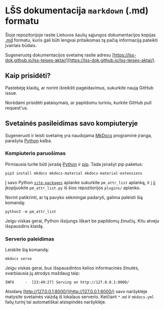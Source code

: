 # LŠS dokumentacija `markdown` (.md) formatu

Šioje repozitorijoje rasite Lietuvos šaulių sąjungos dokumentacijos kopijas [.md](https://daringfireball.net/projects/markdown/syntax) formatu, kuris gali būti lengvai pritaikomas tą pačią informaciją pateikti įvairiais būdais.

Sugeneruotą dokumentacijos svetainę rasite adresu [https://lss-dok.github.io/lss-teises-aktai/](https://lss-dok.github.io/lss-teises-aktai/).

## Kaip prisidėti?

Pastebėję klaidų, ar norint išreikšti pageidavimus, sukurkite naują GitHub issue.

Norėdami prisidėti pataisymais, ar papildomu turiniu, kurkite GitHub pull request'us.

## Svetainės pasileidimas savo kompiuteryje

Sugeneruoti ir leisti svetainę yra naudojama [MkDocs](https://www.mkdocs.org/) programinė įranga, parašyta [Python](https://www.python.org/) kalba.

### Kompiuterio paruošimas

Pirmiausia turite būti įsirašę [Python](https://www.python.org/) ir [pip](https://pypi.org/project/pip/). Tada įsirašyt pip paketus:

```
pip3 install mkdocs mkdocs-material mkdocs-material-extensions
```

Į savo Python [`site-packages`](https://stackoverflow.com/a/46071447/7823460) aplanke sukurkite `pm_attr_list` aplanką, ir į jį įkopijuokite `pm_attr_list.py` iš šios repozitorijos `plugins/` aplanko.

Norint patikrinti, ar tą pavyko sėkmingai padaryti, galima paleisti šią komandą:

```
python3 -m pm_attr_list
```

Jeigu viskas gerai, Python išsijungs iškart be papildomų žinučių. Kitu atveju išspausdins klaidą.

### Serverio paleidimas

Leiskite šią komandą:

```
mkdocs serve
```

Jeigu viskas gerai, bus išspausdintos kelios informacinės žinutės, svarbiausia jų atrodys maždaug taip:

```
INFO     -  [23:49:27] Serving on http://127.0.0.1:8000/
```

Atsidarę [http://127.0.0.1:8000/](http://127.0.0.1:8000/) savo naršyklėje matysite svetainės vaizdą iš lokalaus serverio. Keičiant `*.md` ir `mkdocs.yml` failų turinį tai automatiškai atsispindės naršyklėje.
